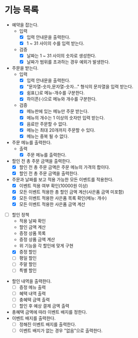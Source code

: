# 기능 목록
- 예약을 잡는다.
  - 입력
    - [x] 입력 안내문을 출력한다. 
    - [x] 1 ~ 31 사이의 수를 입력 받는다.
  - 검증
    - [x] 날짜는 1 ~ 31 사이의 숫자로 생성한다.
    - [x] 날짜가 범위를 초과하는 경우 예외가 발생한다.
- 주문을 받는다.
  - 입력 
    - [x] 입력 안내문을 출력한다.
    - [x] "문자열-숫자,문자열-숫자..." 형식의 문자열을 입력 받는다.
    - [x] 쉼표(,)로 메뉴-개수를 구분한다.
    - [x] 하이픈(-)으로 메뉴와 개수를 구분한다.
  - 검증
    - [x] 메뉴판에 있는 메뉴만 주문 받는다.
    - [x] 메뉴의 개수는 1 이상의 숫자만 입력 받는다.
    - [x] 음료만 주문할 수 없다.
    - [x] 메뉴는 최대 20개까지 주문할 수 있다.
    - [x] 메뉴는 중복 될 수 없다.
- 주문 메뉴를 출력한다.
  - 출력
    - [x] 주문 메뉴를 출력한다.
- 할인 전 총 주문 금액을 출력한다.
  - [x] 할인 전 총 주문 금액은 주문 메뉴의 가격의 합이다.
  - [x] 할인 전 총 주문 금액을 출력한다.
- 주문과 날짜를 보고 적용 가능한 모든 이벤트를 적용한다.
  - [x] 이벤트 적용 여부 확인(10000원 이상)
  - [x] 모든 이벤트 적용한 총 할인 금액 계산(사은품 금액 미포함)
  - [x] 모든 이벤트 적용한 사은품 목록 확인(메뉴: 개수)
  - [x] 모든 이벤트 적용한 사은품 금액 계산
- [ ] 할인 정책
  - 적용 날짜 확인
  - 할인 금액 계산
  - 증정 상품 목록
  - 증정 상품 금액 계산
  - 위 기능을 각 할인에 맞게 구현
  - [x] 증정 할인
  - [ ] 평일 할인
  - [ ] 주말 할인
  - [ ] 특별 할인
- 할인 내역을 출력한다.
  - [ ] 증정 메뉴 출력
  - [ ] 혜택 내역 출력
  - [ ] 충혜택 금액 출력
  - [ ] 할인 후 예상 결제 금액 출력
- 총혜택 금액에 따라 이벤트 배지를 정한다.
- 이벤트 배지를 출력한다.
  - [ ] 정해진 이벤트 배지를 출력한다. 
  - [ ] 이벤트 배지가 없는 경우 "없음"으로 출력한다.